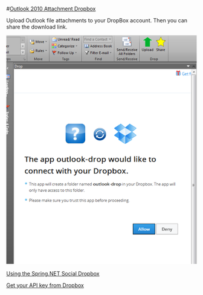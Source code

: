 #[Outlook 2010 Attachment Dropbox](http://duncky.com)

Upload Outlook file attachments to your DropBox account. Then you can share the download link.

![Outlook 2010 Attachment Dropbox](https://github.com/dunckr/outlook-drop/raw/master/sample.png)


[Using the Spring.NET Social Dropbox](https://github.com/SpringSource/spring-net-social-dropbox)


[Get your API key from Dropbox](https://www.dropbox.com/developers/) 

